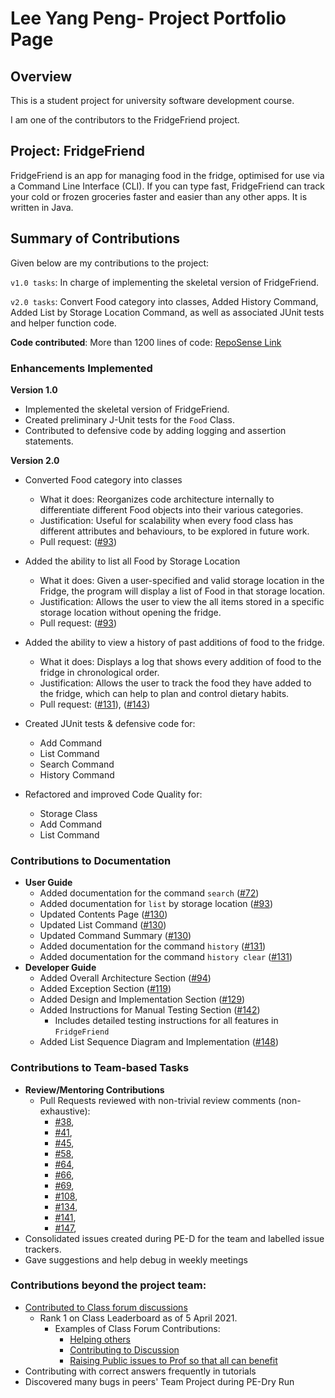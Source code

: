 # Lee Yang Peng- Project Portfolio Page

## Overview
This is a student project for university software development course.

I am one of the contributors to the FridgeFriend project.

## Project: FridgeFriend

FridgeFriend is an app for managing food in the fridge, optimised for use via a Command Line Interface (CLI).
If you can type fast, FridgeFriend can track your cold or frozen groceries faster and easier than any other apps.
It is written in Java.


## Summary of Contributions
Given below are my contributions to the project:

`v1.0 tasks`: In charge of implementing the skeletal version of FridgeFriend.

`v2.0 tasks`: Convert Food category into classes, Added History Command, Added List by Storage Location Command,
as well as associated JUnit tests and helper function code.

**Code contributed**: More than 1200 lines of code: [RepoSense Link](https://nus-cs2113-ay2021s2.github.io/tp-dashboard/?search=leeyp)

### Enhancements Implemented


**Version 1.0**
- Implemented the skeletal version of FridgeFriend.
- Created preliminary J-Unit tests for the `Food` Class.
- Contributed to defensive code by adding logging and assertion statements.

**Version 2.0**
- Converted Food category into classes
  - What it does: Reorganizes code architecture internally to differentiate different Food objects into 
    their various categories.
  - Justification: Useful for scalability when every food class has different attributes and behaviours, to be 
    explored in future work.
  - Pull request: ([#93](https://github.com/AY2021S2-CS2113-T10-1/tp/pull/93))  

- Added the ability to list all Food by Storage Location
  - What it does: Given a user-specified and valid storage location in the Fridge, the program will display a 
    list of Food in that storage location.
  - Justification: Allows the user to view the all items stored in a specific storage location without opening the 
    fridge.
  - Pull request: ([#93](https://github.com/AY2021S2-CS2113-T10-1/tp/pull/93))

- Added the ability to view a history of past additions of food to the fridge.
  - What it does: Displays a log that shows every addition of food to the fridge in chronological order.
  - Justification: Allows the user to track the food they have added to the fridge, which can help to plan and control 
    dietary habits.
  - Pull request: ([#131](https://github.com/AY2021S2-CS2113-T10-1/tp/pull/131)), 
    ([#143](https://github.com/AY2021S2-CS2113-T10-1/tp/pull/143))
    
- Created JUnit tests & defensive code for:
  - Add Command
  - List Command
  - Search Command
  - History Command

- Refactored and improved Code Quality for:
  - Storage Class
  - Add Command
  - List Command


### Contributions to Documentation


- **User Guide**
    - Added documentation for the command `search` ([#72](https://github.com/AY2021S2-CS2113-T10-1/tp/pull/72))
    - Added documentation for `list` by storage location ([#93](https://github.com/AY2021S2-CS2113-T10-1/tp/pull/93))  
    - Updated Contents Page ([#130](https://github.com/AY2021S2-CS2113-T10-1/tp/pull/130))
    - Updated List Command ([#130](https://github.com/AY2021S2-CS2113-T10-1/tp/pull/130))
    - Updated Command Summary ([#130](https://github.com/AY2021S2-CS2113-T10-1/tp/pull/130))  
    - Added documentation for the command `history` ([#131](https://github.com/AY2021S2-CS2113-T10-1/tp/pull/131))
    - Added documentation for the command `history clear` ([#131](https://github.com/AY2021S2-CS2113-T10-1/tp/pull/131))
- **Developer Guide**
    - Added Overall Architecture Section ([#94](https://github.com/AY2021S2-CS2113-T10-1/tp/pull/94))
    - Added Exception Section ([#119](https://github.com/AY2021S2-CS2113-T10-1/tp/pull/119))
    - Added Design and Implementation Section ([#129](https://github.com/AY2021S2-CS2113-T10-1/tp/pull/129))
    - Added Instructions for Manual Testing Section ([#142](https://github.com/AY2021S2-CS2113-T10-1/tp/pull/142))
        - Includes detailed testing instructions for all features in `FridgeFriend`
    - Added List Sequence Diagram and Implementation ([#148](https://github.com/AY2021S2-CS2113-T10-1/tp/pull/148))

### Contributions to Team-based Tasks

- **Review/Mentoring Contributions**
  - Pull Requests reviewed with non-trivial review comments (non-exhaustive):
    - [#38](https://github.com/AY2021S2-CS2113-T10-1/tp/pull/38),
    - [#41](https://github.com/AY2021S2-CS2113-T10-1/tp/pull/41),
    - [#45](https://github.com/AY2021S2-CS2113-T10-1/tp/pull/45),
    - [#58](https://github.com/AY2021S2-CS2113-T10-1/tp/pull/58),
    - [#64](https://github.com/AY2021S2-CS2113-T10-1/tp/pull/64),
    - [#66](https://github.com/AY2021S2-CS2113-T10-1/tp/pull/66),
    - [#69](https://github.com/AY2021S2-CS2113-T10-1/tp/pull/69),
    - [#108](https://github.com/AY2021S2-CS2113-T10-1/tp/pull/108),
    - [#134](https://github.com/AY2021S2-CS2113-T10-1/tp/pull/134),
    - [#141](https://github.com/AY2021S2-CS2113-T10-1/tp/pull/141),
    - [#147](https://github.com/AY2021S2-CS2113-T10-1/tp/pull/147),
- Consolidated issues created during PE-D for the team and labelled issue trackers.
- Gave suggestions and help debug in weekly meetings

### Contributions beyond the project team:
- [Contributed to Class forum discussions](https://nus-cs2113-ay2021s2.github.io/dashboards/contents/forum-activities.html#1-lee-peng-leeyp-21-posts)
  - Rank 1 on Class Leaderboard as of 5 April 2021.
    - Examples of Class Forum Contributions:
        - [Helping others](https://github.com/nus-cs2113-AY2021S2/forum/issues/3#issuecomment-762286714)
        - [Contributing to Discussion](https://github.com/nus-cs2113-AY2021S2/forum/issues/13#issuecomment-766749214)
        - [Raising Public issues to Prof so that all can benefit](https://github.com/nus-cs2113-AY2021S2/forum/issues/42)
- Contributing with correct answers frequently in tutorials
- Discovered many bugs in peers' Team Project during PE-Dry Run